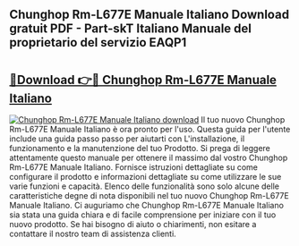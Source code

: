 ## Chunghop Rm-L677E Manuale Italiano Download gratuit PDF - Part-skT Italiano Manuale del proprietario del servizio EAQP1

# <h2><a href="http://dfavfsr.blite.top/?on=Chunghop+Rm-L677E+Manuale+Italiano">🔗Download 👉🔴 Chunghop Rm-L677E Manuale Italiano</a></h2>

[![Chunghop Rm-L677E Manuale Italiano download](https://i.imgur.com/lujVjoI.png)](http://dfavfsr.blite.top/?on=Chunghop+Rm-L677E+Manuale+Italiano)
Il tuo nuovo Chunghop Rm-L677E Manuale Italiano è ora pronto per l'uso. Questa guida per l'utente include una guida passo passo per aiutarti con L'installazione, il funzionamento e la manutenzione del tuo Prodotto. Si prega di leggere attentamente questo manuale per ottenere il massimo dal vostro Chunghop Rm-L677E Manuale Italiano. Fornisce istruzioni dettagliate su come configurare il prodotto e informazioni dettagliate su come utilizzare le sue varie funzioni e capacità. Elenco delle funzionalità sono solo alcune delle caratteristiche degne di nota disponibili nel tuo nuovo Chunghop Rm-L677E Manuale Italiano. Ci auguriamo che Chunghop Rm-L677E Manuale Italiano sia stata una guida chiara e di facile comprensione per iniziare con il tuo nuovo prodotto. Se hai bisogno di aiuto o chiarimenti, non esitare a contattare il nostro team di assistenza clienti.
